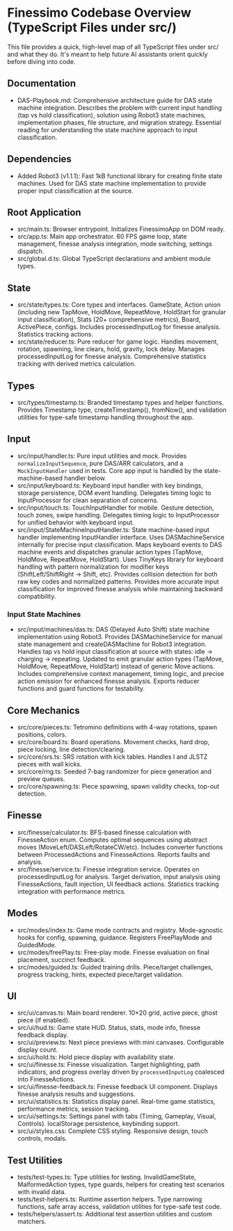 # Finessimo Codebase Overview (TypeScript Files under src/)

This file provides a quick, high-level map of all TypeScript files under src/ and what they do. It's meant to help future AI assistants orient quickly before diving into code.

## Documentation

- DAS-Playbook.md: Comprehensive architecture guide for DAS state machine integration. Describes the problem with current input handling (tap vs hold classification), solution using Robot3 state machines, implementation phases, file structure, and migration strategy. Essential reading for understanding the state machine approach to input classification.

## Dependencies

- Added Robot3 (v1.1.1): Fast 1kB functional library for creating finite state machines. Used for DAS state machine implementation to provide proper input classification at the source.

## Root Application

- src/main.ts: Browser entrypoint. Initializes FinessimoApp on DOM ready.
- src/app.ts: Main app orchestrator. 60 FPS game loop, state management, finesse analysis integration, mode switching, settings dispatch.
- src/global.d.ts: Global TypeScript declarations and ambient module types.

## State

- src/state/types.ts: Core types and interfaces. GameState, Action union (including new TapMove, HoldMove, RepeatMove, HoldStart for granular input classification), Stats (20+ comprehensive metrics), Board, ActivePiece, configs. Includes processedInputLog for finesse analysis. Statistics tracking actions.
- src/state/reducer.ts: Pure reducer for game logic. Handles movement, rotation, spawning, line clears, hold, gravity, lock delay. Manages processedInputLog for finesse analysis. Comprehensive statistics tracking with derived metrics calculation.

## Types

- src/types/timestamp.ts: Branded timestamp types and helper functions. Provides Timestamp type, createTimestamp(), fromNow(), and validation utilities for type-safe timestamp handling throughout the app.

## Input

- src/input/handler.ts: Pure input utilities and mock. Provides `normalizeInputSequence`, pure DAS/ARR calculators, and a `MockInputHandler` used in tests. Core app input is handled by the state-machine-based handler below.
- src/input/keyboard.ts: Keyboard input handler with key bindings, storage persistence, DOM event handling. Delegates timing logic to InputProcessor for clean separation of concerns.
- src/input/touch.ts: TouchInputHandler for mobile. Gesture detection, touch zones, swipe handling. Delegates timing logic to InputProcessor for unified behavior with keyboard input.
- src/input/StateMachineInputHandler.ts: State machine-based input handler implementing InputHandler interface. Uses DASMachineService internally for precise input classification. Maps keyboard events to DAS machine events and dispatches granular action types (TapMove, HoldMove, RepeatMove, HoldStart). Uses TinyKeys library for keyboard handling with pattern normalization for modifier keys (ShiftLeft/ShiftRight → Shift, etc). Provides collision detection for both raw key codes and normalized patterns. Provides more accurate input classification for improved finesse analysis while maintaining backward compatibility.

### Input State Machines

- src/input/machines/das.ts: DAS (Delayed Auto Shift) state machine implementation using Robot3. Provides DASMachineService for manual state management and createDASMachine for Robot3 integration. Handles tap vs hold input classification at source with states: idle → charging → repeating. Updated to emit granular action types (TapMove, HoldMove, RepeatMove, HoldStart) instead of generic Move actions. Includes comprehensive context management, timing logic, and precise action emission for enhanced finesse analysis. Exports reducer functions and guard functions for testability.

## Core Mechanics

- src/core/pieces.ts: Tetromino definitions with 4-way rotations, spawn positions, colors.
- src/core/board.ts: Board operations. Movement checks, hard drop, piece locking, line detection/clearing.
- src/core/srs.ts: SRS rotation with kick tables. Handles I and JLSTZ pieces with wall kicks.
- src/core/rng.ts: Seeded 7-bag randomizer for piece generation and preview queues.
- src/core/spawning.ts: Piece spawning, spawn validity checks, top-out detection.

## Finesse

- src/finesse/calculator.ts: BFS-based finesse calculation with FinesseAction enum. Computes optimal sequences using abstract moves (MoveLeft/DASLeft/RotateCW/etc). Includes converter functions between ProcessedActions and FinesseActions. Reports faults and analysis.
- src/finesse/service.ts: Finesse integration service. Operates on processedInputLog for analysis. Target derivation, input analysis using FinesseActions, fault injection, UI feedback actions. Statistics tracking integration with performance metrics.

## Modes

- src/modes/index.ts: Game mode contracts and registry. Mode-agnostic hooks for config, spawning, guidance. Registers FreePlayMode and GuidedMode.
- src/modes/freePlay.ts: Free-play mode. Finesse evaluation on final placement, succinct feedback.
- src/modes/guided.ts: Guided training drills. Piece/target challenges, progress tracking, hints, expected piece/target validation.

## UI

- src/ui/canvas.ts: Main board renderer. 10×20 grid, active piece, ghost piece (if enabled).
- src/ui/hud.ts: Game state HUD. Status, stats, mode info, finesse feedback display.
- src/ui/preview.ts: Next piece previews with mini canvases. Configurable display count.
- src/ui/hold.ts: Hold piece display with availability state.
- src/ui/finesse.ts: Finesse visualization. Target highlighting, path indicators, and progress overlay driven by `processedInputLog` coalesced into FinesseActions.
- src/ui/finesse-feedback.ts: Finesse feedback UI component. Displays finesse analysis results and suggestions.
- src/ui/statistics.ts: Statistics display panel. Real-time game statistics, performance metrics, session tracking.
- src/ui/settings.ts: Settings panel with tabs (Timing, Gameplay, Visual, Controls). localStorage persistence, keybinding support.
- src/ui/styles.css: Complete CSS styling. Responsive design, touch controls, modals.

## Test Utilities

- tests/test-types.ts: Type utilities for testing. InvalidGameState, MalformedAction types, type guards, helpers for creating test scenarios with invalid data.
- tests/test-helpers.ts: Runtime assertion helpers. Type narrowing functions, safe array access, validation utilities for type-safe test code.
- tests/helpers/assert.ts: Additional test assertion utilities and custom matchers.
